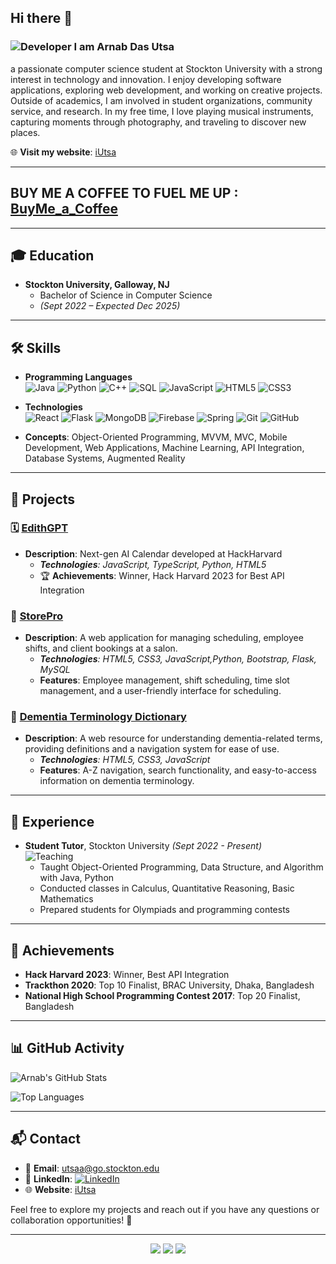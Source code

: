 ## Hi there 👋



### ![Developer](https://img.icons8.com/color/48/000000/developer.png) I am Arnab Das Utsa

 a passionate computer science student at Stockton University with a strong interest in technology and innovation. I enjoy developing software applications, exploring web development, and working on creative projects. Outside of academics, I am involved in student organizations, community service, and research. In my free time, I love playing musical instruments, capturing moments through photography, and traveling to discover new places.

🌐 **Visit my website**: [iUtsa](https://iutsa.vercel.app)

---
## BUY ME A COFFEE TO FUEL ME UP : [BuyMe_a_Coffee](buymeacoffee.com/iutsa)
---
## 🎓 Education
- **Stockton University, Galloway, NJ**
  - Bachelor of Science in Computer Science
  - _(Sept 2022 – Expected Dec 2025)_

---

## 🛠 Skills

- **Programming Languages**  
  <img src="https://img.icons8.com/color/48/000000/java-coffee-cup-logo--v1.png" alt="Java" style="animation: spin 2s linear infinite;" />
  <img src="https://img.icons8.com/color/48/000000/python--v1.png" alt="Python" style="animation: spin 2s linear infinite;" />
  <img src="https://img.icons8.com/color/48/000000/c-plus-plus-logo.png" alt="C++" style="animation: spin 2s linear infinite;" />
  <img src="https://img.icons8.com/color/48/000000/sql.png" alt="SQL" style="animation: spin 2s linear infinite;" />
  <img src="https://img.icons8.com/color/48/000000/javascript--v1.png" alt="JavaScript" style="animation: spin 2s linear infinite;" />
  <img src="https://img.icons8.com/color/48/000000/html-5--v1.png" alt="HTML5" style="animation: spin 2s linear infinite;" />
  <img src="https://img.icons8.com/color/48/000000/css3.png" alt="CSS3" style="animation: spin 2s linear infinite;" />

- **Technologies**  
  <img src="https://img.icons8.com/color/48/000000/react-native.png" alt="React" style="animation: bounce 2s infinite;" />
  <img src="https://img.icons8.com/ios-filled/48/000000/flask.png" alt="Flask" style="animation: bounce 2s infinite;" />
  <img src="https://img.icons8.com/color/48/000000/mongodb.png" alt="MongoDB" style="animation: bounce 2s infinite;" />
  <img src="https://img.icons8.com/color/48/000000/firebase.png" alt="Firebase" style="animation: bounce 2s infinite;" />
  <img src="https://img.icons8.com/color/48/000000/spring-logo.png" alt="Spring" style="animation: bounce 2s infinite;" />
  <img src="https://img.icons8.com/color/48/000000/git.png" alt="Git" style="animation: bounce 2s infinite;" />
  <img src="https://img.icons8.com/ios-glyphs/48/000000/github.png" alt="GitHub" style="animation: bounce 2s infinite;" />

- **Concepts**: Object-Oriented Programming, MVVM, MVC, Mobile Development, Web Applications, Machine Learning, API Integration, Database Systems, Augmented Reality

---

## 🚀 Projects

### 🗓️ [EdithGPT](https://devpost.com/software/edith-brshpa)
- **Description**: Next-gen AI Calendar developed at HackHarvard  
  - _**Technologies**: JavaScript, TypeScript, Python, HTML5_  
  - 🏆 **Achievements**: Winner, Hack Harvard 2023 for Best API Integration

### 💅 [StorePro](https://github.com/iUtsa/SalonManagerPro_fullstack)
- **Description**: A web application for managing scheduling, employee shifts, and client bookings at a salon.
  - _**Technologies**: HTML5, CSS3, JavaScript,Python, Bootstrap, Flask, MySQL_
  - **Features**: Employee management, shift scheduling, time slot management, and a user-friendly interface for scheduling.

### 🧠 [Dementia Terminology Dictionary](https://github.com/iUtsa/dementia-terminology-dictionary)
- **Description**: A web resource for understanding dementia-related terms, providing definitions and a navigation system for ease of use.
  - _**Technologies**: HTML5, CSS3, JavaScript_
  - **Features**: A-Z navigation, search functionality, and easy-to-access information on dementia terminology.

---

## 💼 Experience

- **Student Tutor**, Stockton University _(Sept 2022 - Present)_  
  ![Teaching](https://img.icons8.com/color/48/000000/teacher.png)  
  - Taught Object-Oriented Programming, Data Structure, and Algorithm with Java, Python  
  - Conducted classes in Calculus, Quantitative Reasoning, Basic Mathematics  
  - Prepared students for Olympiads and programming contests  

---

## 🏅 Achievements

- **Hack Harvard 2023**: Winner, Best API Integration  
- **Trackthon 2020**: Top 10 Finalist, BRAC University, Dhaka, Bangladesh  
- **National High School Programming Contest 2017**: Top 20 Finalist, Bangladesh  

---

## 📊 GitHub Activity
![Arnab's GitHub Stats](https://github-readme-stats.vercel.app/api?username=iUtsa&show_icons=true&theme=radical)

![Top Languages](https://github-readme-stats.vercel.app/api/top-langs/?username=iUtsa&layout=compact&theme=radical)

---

## 📬 Contact

- 📧 **Email**: utsaa@go.stockton.edu  
- 💼 **LinkedIn**: [![LinkedIn](https://img.icons8.com/color/48/000000/linkedin.png)](https://www.linkedin.com/in/arnab-das-utsa-0b57a81a4/)
- 🌐 **Website**: [iUtsa](https://iutsa.vercel.app)

Feel free to explore my projects and reach out if you have any questions or collaboration opportunities! 🙌

---

<p align="center">
  <img src="https://img.shields.io/badge/JavaScript-Dynamic-blue?style=for-the-badge&logo=javascript&logoColor=white" />
  <img src="https://img.shields.io/badge/API-Integration-green?style=for-the-badge&logo=postman&logoColor=white" />
  <img src="https://img.shields.io/badge/Open%20Source-Love-red?style=for-the-badge&logo=github&logoColor=white" />
</p>
